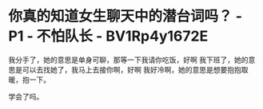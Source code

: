 # 你真的知道女生聊天中的潜台词吗？ - P1 - 不怕队长 - BV1Rp4y1672E

我分手了，她的意思是单身可聊，那等一下我请你吃饭，好啊 我下班了，她的意思是可以去找她了，我马上去接你啊，好啊 我好冷啊，她的意思是想要抱抱取暖，抱一下。

学会了吗。